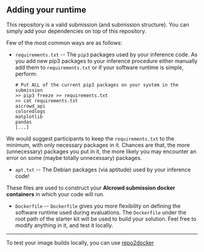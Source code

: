 ## Adding your runtime

This repository is a valid submission (and submission structure). 
You can simply add your dependencies on top of this repository.

Few of the most common ways are as follows:

* `requirements.txt` -- The `pip3` packages used by your inference code. As you add new pip3 packages to your inference procedure either manually add them to `requirements.txt` or if your software runtime is simple, perform:
    ```
    # Put ALL of the current pip3 packages on your system in the submission
    >> pip3 freeze >> requirements.txt
    >> cat requirements.txt
    aicrowd_api
    coloredlogs
    matplotlib
    pandas
    [...]
    ```

We would suggest participants to keep the `requirements.txt` to the minimum, with only necessary packages in it. Chances are that, the more (unnecessary) packages you put in it, the more likely you may encounter an error on some (maybe totally unnecessary) packages. 

* `apt.txt` -- The Debian packages (via aptitude) used by your inference code!

These files are used to construct your **AIcrowd submission docker containers** in which your code will run.

* `Dockerfile` -- `Dockerfile` gives you more flexibility on defining the software runtime used during evaluations. The `Dockerfile` under the root path of the starter kit will be used to build your solution. Feel free to modify anything in it, and test it locally. 

----

To test your image builds locally, you can use [repo2docker](https://github.com/jupyterhub/repo2docker)
